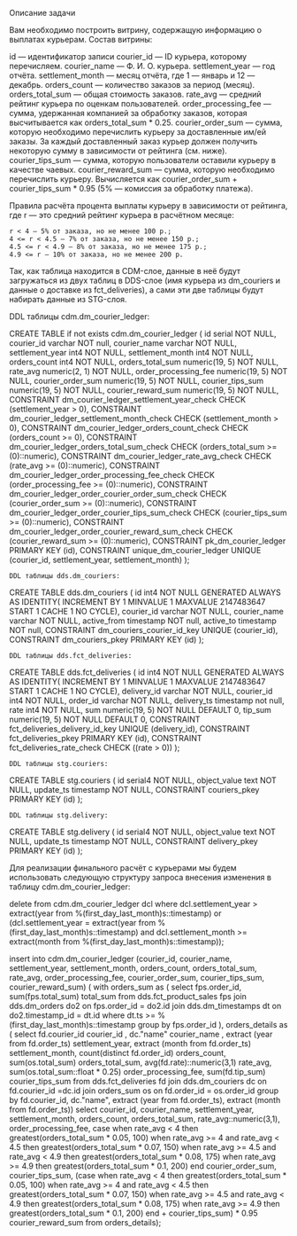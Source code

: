 Описание задачи

Вам необходимо построить витрину, содержащую информацию о выплатах курьерам.
Состав витрины:

id — идентификатор записи
courier_id — ID курьера, которому перечисляем.
courier_name — Ф. И. О. курьера.
settlement_year — год отчёта.
settlement_month — месяц отчёта, где 1 — январь и 12 — декабрь.
orders_count — количество заказов за период (месяц).
orders_total_sum — общая стоимость заказов.
rate_avg — средний рейтинг курьера по оценкам пользователей.
order_processing_fee — сумма, удержанная компанией за обработку заказов, которая высчитывается как orders_total_sum * 0.25.
courier_order_sum — сумма, которую необходимо перечислить курьеру за доставленные им/ей заказы. За каждый доставленный заказ курьер должен получить некоторую сумму в зависимости от рейтинга (см. ниже).
courier_tips_sum — сумма, которую пользователи оставили курьеру в качестве чаевых.
courier_reward_sum — сумма, которую необходимо перечислить курьеру. Вычисляется как courier_order_sum + courier_tips_sum * 0.95 (5% — комиссия за обработку платежа).

Правила расчёта процента выплаты курьеру в зависимости от рейтинга, где r — это средний рейтинг курьера в расчётном месяце:

    r < 4 — 5% от заказа, но не менее 100 р.;
    4 <= r < 4.5 — 7% от заказа, но не менее 150 р.;
    4.5 <= r < 4.9 — 8% от заказа, но не менее 175 р.;
    4.9 <= r — 10% от заказа, но не менее 200 р.
	
Так, как таблица находится в CDM-слое, данные в неё будут загружаться из двух таблиц в DDS-слое (имя курьера из dm_couriers и данные о доставке из fct_deliveries), а сами эти две таблицы будут набирать данные из STG-слоя. 

DDL таблицы cdm.dm_courier_ledger:
	
CREATE TABLE if not exists cdm.dm_courier_ledger (
id serial NOT NULL,
courier_id varchar NOT null,
courier_name varchar NOT NULL,
   settlement_year int4 NOT NULL,
   settlement_month int4 NOT NULL,
   orders_count int4 NOT NULL,
   orders_total_sum numeric(19, 5) NOT NULL,
   rate_avg numeric(2, 1) NOT NULL,
   order_processing_fee numeric(19, 5) NOT NULL,
   courier_order_sum numeric(19, 5) NOT NULL,
   courier_tips_sum numeric(19, 5) NOT NULL,
   courier_reward_sum numeric(19, 5) NOT NULL,
   CONSTRAINT dm_courier_ledger_settlement_year_check CHECK (settlement_year > 0),
   CONSTRAINT dm_courier_ledger_settlement_month_check CHECK (settlement_month > 0),
   CONSTRAINT dm_courier_ledger_orders_count_check CHECK (orders_count >= 0),
   CONSTRAINT dm_courier_ledger_orders_total_sum_check CHECK (orders_total_sum >= (0)::numeric),
   CONSTRAINT dm_courier_ledger_rate_avg_check CHECK (rate_avg >= (0)::numeric),
   CONSTRAINT dm_courier_ledger_order_processing_fee_check CHECK (order_processing_fee >= (0)::numeric),
   CONSTRAINT dm_courier_ledger_order_courier_order_sum_check CHECK (courier_order_sum >= (0)::numeric),
   CONSTRAINT dm_courier_ledger_order_courier_tips_sum_check CHECK (courier_tips_sum >= (0)::numeric),
   CONSTRAINT dm_courier_ledger_order_courier_reward_sum_check CHECK (courier_reward_sum >= (0)::numeric),
   CONSTRAINT pk_dm_courier_ledger PRIMARY KEY (id),
   CONSTRAINT unique_dm_courier_ledger UNIQUE (courier_id, settlement_year, settlement_month)
);

	DDL таблицы dds.dm_couriers:
		
CREATE TABLE dds.dm_couriers (
	id int4 NOT NULL GENERATED ALWAYS AS IDENTITY( INCREMENT BY 1 MINVALUE 1 MAXVALUE 2147483647 START 1 CACHE 1 NO CYCLE),
	courier_id varchar NOT NULL,
	courier_name varchar NOT NULL,
	active_from timestamp NOT null,
	active_to timestamp NOT null,
	CONSTRAINT dm_couriers_courier_id_key UNIQUE (courier_id),
	CONSTRAINT dm_couriers_pkey PRIMARY KEY (id)
);

    DDL таблицы dds.fct_deliveries:

CREATE TABLE dds.fct_deliveries (
	id int4 NOT NULL GENERATED ALWAYS AS IDENTITY( INCREMENT BY 1 MINVALUE 1 MAXVALUE 2147483647 START 1 CACHE 1 NO CYCLE),
	delivery_id varchar NOT NULL,
	courier_id int4 NOT NULL,
	order_id varchar NOT NULL,
	delivery_ts timestamp not null,
	rate int4 NOT NULL,
	sum numeric(19, 5) NOT NULL DEFAULT 0,
	tip_sum numeric(19, 5) NOT NULL DEFAULT 0,
	CONSTRAINT fct_deliveries_delivery_id_key UNIQUE (delivery_id),
	CONSTRAINT fct_deliveries_pkey PRIMARY KEY (id),
	CONSTRAINT fct_deliveries_rate_check CHECK ((rate > 0))
);


    DDL таблицы stg.couriers:
	
CREATE TABLE stg.couriers (
	id serial4 NOT NULL,
	object_value text NOT NULL,
	update_ts timestamp NOT NULL,
	CONSTRAINT couriers_pkey PRIMARY KEY (id)
);


    DDL таблицы stg.delivery:
	
CREATE TABLE stg.delivery (
  id serial4 NOT NULL,
  object_value text NOT NULL,
  update_ts timestamp NOT NULL,
  CONSTRAINT delivery_pkey PRIMARY KEY (id)
);


Для реализации финального расчёт с курьерами мы будем использовать следующую структуру запроса внесения изменения в таблицу cdm.dm_courier_ledger:

delete from cdm.dm_courier_ledger dcl
where dcl.settlement_year > extract(year from %(first_day_last_month)s::timestamp)
	or (dcl.settlement_year = extract(year from %(first_day_last_month)s::timestamp)
		and dcl.settlement_month >= extract(month from %(first_day_last_month)s::timestamp));

insert into cdm.dm_courier_ledger (courier_id, 
									courier_name, 
									settlement_year, 
									settlement_month, 
									orders_count,
									orders_total_sum,
									rate_avg,
									order_processing_fee,
									courier_order_sum,
									courier_tips_sum,
									courier_reward_sum) (
with 
orders_sum as (
	select fps.order_id, sum(fps.total_sum) total_sum
	from dds.fct_product_sales fps
		join dds.dm_orders do2 on fps.order_id = do2.id 
		join dds.dm_timestamps dt on do2.timestamp_id = dt.id
	where dt.ts >= %(first_day_last_month)s::timestamp
	group by fps.order_id
), 
orders_details as (
select fd.courier_id courier_id ,
		dc."name" courier_name ,
		extract (year from fd.order_ts) settlement_year,
		extract (month from fd.order_ts) settlement_month,
		count(distinct fd.order_id) orders_count,
		sum(os.total_sum) orders_total_sum,
		avg(fd.rate)::numeric(3,1) rate_avg,
		sum(os.total_sum::float * 0.25) order_processing_fee,
		sum(fd.tip_sum) courier_tips_sum
from dds.fct_deliveries fd
	join dds.dm_couriers dc on fd.courier_id =dc.id
	join orders_sum os on fd.order_id = os.order_id
group by fd.courier_id, dc."name", extract (year from fd.order_ts), extract (month from fd.order_ts))
select courier_id,
		courier_name,
		settlement_year,
		settlement_month,
		orders_count,
		orders_total_sum,
		rate_avg::numeric(3,1),
		order_processing_fee,
		case when rate_avg < 4 then greatest(orders_total_sum * 0.05, 100)
			when rate_avg >= 4 and rate_avg < 4.5 then greatest(orders_total_sum * 0.07, 150)
			when rate_avg >= 4.5 and rate_avg < 4.9 then greatest(orders_total_sum * 0.08, 175)
			when rate_avg >= 4.9 then greatest(orders_total_sum * 0.1, 200)
		end courier_order_sum, 
		courier_tips_sum,
		(case when rate_avg < 4 then greatest(orders_total_sum * 0.05, 100)
			when rate_avg >= 4 and rate_avg < 4.5 then greatest(orders_total_sum * 0.07, 150)
			when rate_avg >= 4.5 and rate_avg < 4.9 then greatest(orders_total_sum * 0.08, 175)
			when rate_avg >= 4.9 then greatest(orders_total_sum * 0.1, 200)
		end + courier_tips_sum) * 0.95 courier_reward_sum 
from orders_details);
 


